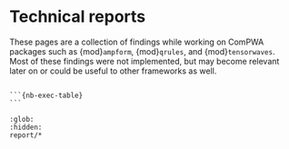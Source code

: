 # Technical reports

These pages are a collection of findings while working on ComPWA packages such as
{mod}`ampform`, {mod}`qrules`, and {mod}`tensorwaves`. Most of these findings were not
implemented, but may become relevant later on or could be useful to other frameworks as
well.

```{include} report-inventory.md

```

<link rel="stylesheet" href="https://cdn.datatables.net/1.13.6/css/jquery.dataTables.min.css">
<script type="text/javascript" src="https://cdn.datatables.net/1.13.6/js/jquery.dataTables.min.js"></script>

<style>
td.details-control {
    background: url('https://www.datatables.net/examples/resources/details_open.png') no-repeat center center;
    cursor: pointer;
}
tr.shown td.details-control {
    background: url('https://www.datatables.net/examples/resources/details_close.png') no-repeat center center;
}
</style>

<script>
function format(d) {
    return d[3] + d[4];
}

let table = new DataTable('table', {
    "columnDefs": [
        { "visible": false, "targets": [3, 4] },
        {
            "className": 'details-control',
            "orderable": false,
            "data": null,
            "defaultContent": '',
            "targets": 0
        },
        { "width": "10em", "targets": 5 },
    ],
    "order": [[1, 'asc']],
    "pageLength": 100,
});

table.on('click', 'td.details-control', function (e) {
    var tr = $(this).closest('tr');
    var row = table.row( tr );
    if ( row.child.isShown() ) {
        row.child.hide();
        tr.removeClass('shown');
    } else {
        row.child( format(row.data()) ).show();
        tr.addClass('shown');
    }
});
</script>

````{dropdown} Execution times
```{nb-exec-table}
```
````

```{toctree}
:glob:
:hidden:
report/*
```
